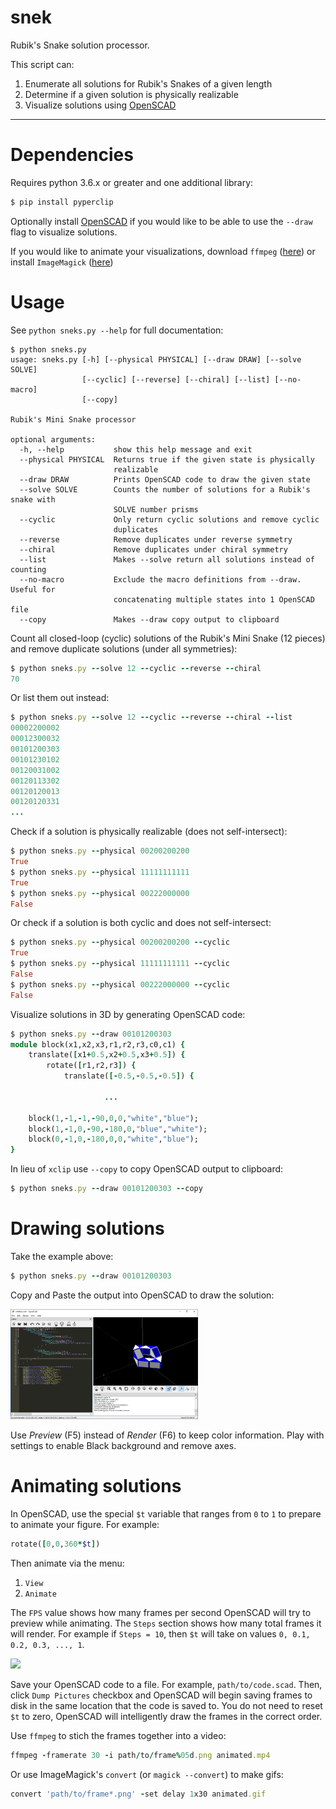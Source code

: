 # snek
Rubik's Snake solution processor.

This script can:

1. Enumerate all solutions for Rubik's Snakes of a given length
2. Determine if a given solution is physically realizable
3. Visualize solutions using [OpenSCAD](https://www.openscad.org/)

---

# Dependencies

Requires python 3.6.x or greater and one additional library:

```ruby
$ pip install pyperclip
```

Optionally install [OpenSCAD](https://www.openscad.org/) if you would like to be able to use the `--draw` flag to visualize solutions.

If you would like to animate your visualizations, download  `ffmpeg` ([here](https://www.ffmpeg.org/)) or install `ImageMagick` ([here](https://imagemagick.org/script/download.php))

# Usage

See `python sneks.py --help` for full documentation:

```
$ python sneks.py
usage: sneks.py [-h] [--physical PHYSICAL] [--draw DRAW] [--solve SOLVE]
                [--cyclic] [--reverse] [--chiral] [--list] [--no-macro]
                [--copy]

Rubik's Mini Snake processor

optional arguments:
  -h, --help           show this help message and exit
  --physical PHYSICAL  Returns true if the given state is physically
                       realizable
  --draw DRAW          Prints OpenSCAD code to draw the given state
  --solve SOLVE        Counts the number of solutions for a Rubik's snake with
                       SOLVE number prisms
  --cyclic             Only return cyclic solutions and remove cyclic
                       duplicates
  --reverse            Remove duplicates under reverse symmetry
  --chiral             Remove duplicates under chiral symmetry
  --list               Makes --solve return all solutions instead of counting
  --no-macro           Exclude the macro definitions from --draw. Useful for
                       concatenating multiple states into 1 OpenSCAD file
  --copy               Makes --draw copy output to clipboard
```

Count all closed-loop (cyclic) solutions of the Rubik's Mini Snake (12 pieces) and remove duplicate solutions (under all symmetries):

```ruby
$ python sneks.py --solve 12 --cyclic --reverse --chiral
70
```

Or list them out instead:

```ruby
$ python sneks.py --solve 12 --cyclic --reverse --chiral --list
00002200002
00012300032
00101200303
00101230102
00120031002
00120113302
00120120013
00120120331
...
```

Check if a solution is physically realizable (does not self-intersect):

```ruby
$ python sneks.py --physical 00200200200
True
$ python sneks.py --physical 11111111111
True
$ python sneks.py --physical 00222000000
False
```

Or check if a solution is both cyclic and does not self-intersect:

```ruby
$ python sneks.py --physical 00200200200 --cyclic
True
$ python sneks.py --physical 11111111111 --cyclic
False
$ python sneks.py --physical 00222000000 --cyclic
False
```

Visualize solutions in 3D by generating OpenSCAD code:

```ruby
$ python sneks.py --draw 00101200303
module block(x1,x2,x3,r1,r2,r3,c0,c1) {
    translate([x1+0.5,x2+0.5,x3+0.5]) {
        rotate([r1,r2,r3]) {
            translate([-0.5,-0.5,-0.5]) {

                     ...

    block(1,-1,-1,-90,0,0,"white","blue");
    block(1,-1,0,-90,-180,0,"blue","white");
    block(0,-1,0,-180,0,0,"white","blue");
}

```

In lieu of `xclip` use `--copy` to copy OpenSCAD output to clipboard:

```ruby
$ python sneks.py --draw 00101200303 --copy
```

# Drawing solutions

Take the example above:

```ruby
$ python sneks.py --draw 00101200303
```

Copy and Paste the output into OpenSCAD to draw the solution:

<img src="examples/drawing-sample.png" width="300px"/>

Use *Preview* (F5) instead of *Render* (F6) to keep color information. Play with settings to enable Black background and remove axes.

# Animating solutions

In OpenSCAD, use the special `$t` variable that ranges from `0` to `1` to prepare to animate your figure. For example:

```ruby
rotate([0,0,360*$t])
```

Then animate via the menu:

1. `View`
2. `Animate`

The `FPS` value shows how many frames per second OpenSCAD will try to preview while animating. The `Steps` section shows how many total frames it will render. For example if `Steps = 10`, then `$t` will take on values `0, 0.1, 0.2, 0.3, ..., 1`.

<img src="examples/animated-sample.gif" width="300px"/>

Save your OpenSCAD code to a file. For example, `path/to/code.scad`. Then, click `Dump Pictures` checkbox and OpenSCAD will begin saving frames to disk in the same location that the code is saved to. You do not need to reset `$t` to zero, OpenSCAD will intelligently draw the frames in the correct order.

Use `ffmpeg` to stich the frames together into a video:

```ruby
ffmpeg -framerate 30 -i path/to/frame%05d.png animated.mp4
```

Or use ImageMagick's `convert` (or `magick --convert`) to make gifs:

```ruby
convert 'path/to/frame*.png' -set delay 1x30 animated.gif
```
